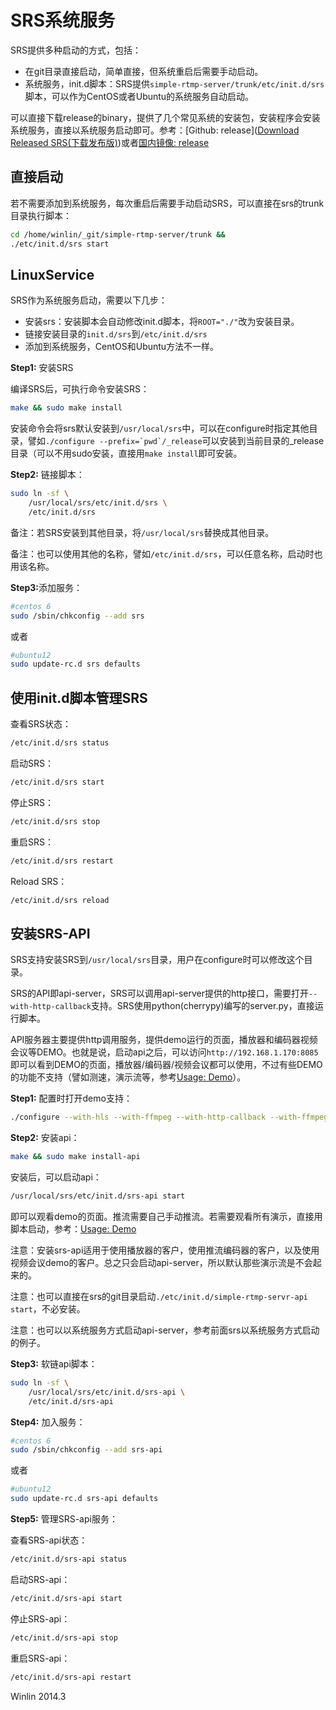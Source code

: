 # SRS系统服务

SRS提供多种启动的方式，包括：
* 在git目录直接启动，简单直接，但系统重启后需要手动启动。
* 系统服务，init.d脚本：SRS提供`simple-rtmp-server/trunk/etc/init.d/srs`脚本，可以作为CentOS或者Ubuntu的系统服务自动启动。

可以直接下载release的binary，提供了几个常见系统的安装包，安装程序会安装系统服务，直接以系统服务启动即可。参考：[Github: release]([Download Released SRS(下载发布版)](http://winlinvip.github.io/simple-rtmp-server))或者[国内镜像: release](http://demo.chnvideo.com:8085/srs/releases)

## 直接启动

若不需要添加到系统服务，每次重启后需要手动启动SRS，可以直接在srs的trunk目录执行脚本：

```bash
cd /home/winlin/_git/simple-rtmp-server/trunk &&
./etc/init.d/srs start
```

## LinuxService

SRS作为系统服务启动，需要以下几步：
* 安装srs：安装脚本会自动修改init.d脚本，将`ROOT="./"`改为安装目录。
* 链接安装目录的`init.d/srs`到`/etc/init.d/srs`
* 添加到系统服务，CentOS和Ubuntu方法不一样。

<strong>Step1:</strong> 安装SRS

编译SRS后，可执行命令安装SRS：

```bash
make && sudo make install
```

安装命令会将srs默认安装到`/usr/local/srs`中，可以在configure时指定其他目录，譬如```./configure --prefix=`pwd`/_release```可以安装到当前目录的_release目录（可以不用sudo安装，直接用`make install`即可安装。

<strong>Step2:</strong> 链接脚本：

```bash
sudo ln -sf \
    /usr/local/srs/etc/init.d/srs \
    /etc/init.d/srs
```

备注：若SRS安装到其他目录，将`/usr/local/srs`替换成其他目录。

备注：也可以使用其他的名称，譬如`/etc/init.d/srs`，可以任意名称，启动时也用该名称。

<strong>Step3:</strong>添加服务：

```bash
#centos 6
sudo /sbin/chkconfig --add srs
```

或者

```bash
#ubuntu12
sudo update-rc.d srs defaults
```

## 使用init.d脚本管理SRS

查看SRS状态：

```bash
/etc/init.d/srs status
```

启动SRS：

```bash
/etc/init.d/srs start
```

停止SRS：

```bash
/etc/init.d/srs stop
```

重启SRS：

```bash
/etc/init.d/srs restart
```

Reload SRS：

```bash
/etc/init.d/srs reload
```

## 安装SRS-API

SRS支持安装SRS到`/usr/local/srs`目录，用户在configure时可以修改这个目录。

SRS的API即api-server，SRS可以调用api-server提供的http接口，需要打开`--with-http-callback`支持。SRS使用python(cherrypy)编写的server.py，直接运行脚本。

API服务器主要提供http调用服务，提供demo运行的页面，播放器和编码器视频会议等DEMO。也就是说，启动api之后，可以访问`http://192.168.1.170:8085`即可以看到DEMO的页面，播放器/编码器/视频会议都可以使用，不过有些DEMO的功能不支持（譬如测速，演示流等，参考[Usage: Demo](https://github.com/winlinvip/simple-rtmp-server/wiki/v1_SampleDemo)）。

<strong>Step1:</strong> 配置时打开demo支持：

```bash
./configure --with-hls --with-ffmpeg --with-http-callback --with-ffmpeg
```

<strong>Step2:</strong> 安装api：

```bash
make && sudo make install-api
```

安装后，可以启动api：

```bash
/usr/local/srs/etc/init.d/srs-api start
```

即可以观看demo的页面。推流需要自己手动推流。若需要观看所有演示，直接用脚本启动，参考：[Usage: Demo](https://github.com/winlinvip/simple-rtmp-server/wiki/v1_SampleDemo)

注意：安装srs-api适用于使用播放器的客户，使用推流编码器的客户，以及使用视频会议demo的客户。总之只会启动api-server，所以默认那些演示流是不会起来的。

注意：也可以直接在srs的git目录启动`./etc/init.d/simple-rtmp-servr-api start`，不必安装。

注意：也可以以系统服务方式启动api-server，参考前面srs以系统服务方式启动的例子。

<strong>Step3:</strong> 软链api脚本：

```bash
sudo ln -sf \
    /usr/local/srs/etc/init.d/srs-api \
    /etc/init.d/srs-api
```

<strong>Step4:</strong> 加入服务：

```bash
#centos 6
sudo /sbin/chkconfig --add srs-api
```

或者

```bash
#ubuntu12
sudo update-rc.d srs-api defaults
```

<strong>Step5:</strong> 管理SRS-api服务：

查看SRS-api状态：

```bash
/etc/init.d/srs-api status
```

启动SRS-api：

```bash
/etc/init.d/srs-api start
```

停止SRS-api：

```bash
/etc/init.d/srs-api stop
```

重启SRS-api：

```bash
/etc/init.d/srs-api restart
```

Winlin 2014.3